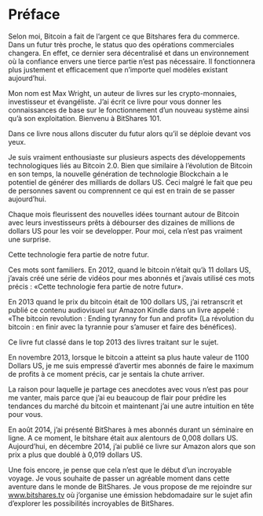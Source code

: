 Préface
=======

Selon moi, Bitcoin a fait de l’argent ce que Bitshares fera du commerce. Dans un futur très proche, le status quo des opérations commerciales changera. En effet, ce dernier sera décentralisé et dans un environnement où la confiance envers une tierce partie n’est pas nécessaire. Il fonctionnera plus justement et efficacement  que n’importe quel modèles existant aujourd’hui. 

Mon nom est Max Wright, un auteur de livres sur les crypto-monnaies, investisseur et évangéliste. J’ai écrit ce livre pour vous donner les connaissances de base sur le fonctionnement d’un nouveau système ainsi qu’à son exploitation. Bienvenu à BitShares 101. 

Dans ce livre nous allons discuter du futur alors qu’il se déploie devant vos yeux. 

Je suis vraiment enthousiaste sur plusieurs aspects des développements technologiques liés au Bitcoin 2.0. Bien que similaire à l’évolution de Bitcoin en son temps, la nouvelle génération de technologie Blockchain a le potentiel de générer des milliards de dollars US. Ceci malgré le fait que peu de personnes savent ou comprennent ce qui est en train de se passer aujourd’hui. 

Chaque mois fleurissent des nouvelles idées tournant autour de Bitcoin avec leurs investisseurs prêts à débourser des dizaines de millions de dollars US pour les voir se developper. Pour moi, cela n’est pas vraiment une surprise. 

Cette technologie fera partie de notre futur. 

Ces mots sont familiers. En 2012, quand le bitcoin n’était qu’à 11 dollars US, j’avais créé une série de vidéos pour mes abonnés et j’avais utilisé ces mots précis : «Cette technologie fera partie de notre futur». 

En 2013 quand le prix du bitcoin était de 100 dollars US, j’ai retranscrit et publié ce contenu audiovisuel sur Amazon Kindle dans un livre appelé : «The bitcoin revolution : Ending tyranny for fun and profit» (La révolution du bitcoin : en finir avec la tyrannie pour s’amuser et faire des bénéfices). 

Ce livre fut classé dans le top 2013 des livres traitant sur le sujet. 

En novembre 2013, lorsque le bitcoin a atteint sa plus haute valeur de 1100 Dollars US, je me suis empressé d’avertir mes abonnés de faire le maximum de profits à ce moment précis, car je sentais la chute arriver. 

La raison pour laquelle je partage ces anecdotes avec vous n’est pas pour me vanter, mais parce que j’ai eu beaucoup de flair pour prédire les tendances du marché du bitcoin et maintenant j’ai une autre intuition en tête pour vous. 

En août 2014, j’ai présenté BitShares à mes abonnés durant un séminaire en ligne. A ce moment, le bitshare était aux alentours de 0,008 dollars US. Aujourd’hui, en décembre 2014, j’ai publié ce livre sur Amazon alors que son prix a plus que doublé à 0,019 dollars US. 

Une fois encore, je pense que cela n’est que le début d’un incroyable voyage. Je vous souhaite de passer un agréable moment dans cette aventure dans le monde de BitShares. Je vous propose de me rejoindre sur www.bitshares.tv où j’organise une émission hebdomadaire sur le sujet afin d’explorer les possibilités incroyables de BitShares. 
